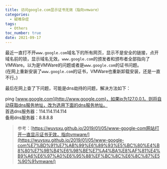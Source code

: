 ```yaml
---
title: 访问google.com显示证书无效（指向vmware）
categories:
  - 疑难杂症
tags:
  - Others
toc_number: true
date: 2021-09-17
---
```



最近一直打不开`www.google.com`域名下的所有网页，显示不是安全的链接，点开域名前的锁，显示域名无效。`www.google.com`的颁发者和颁布者全部指向了VMWare。以为是VMWare的问题或者是`www.google.com`的证书问题。  
(在网上重新安装了`www.google.com`的证书，VMWare也重新卸载安装，还是一直不行。)

最后在网上查了下问题，可能是dns劫持的问题，解决方法如下：

ping [www.google.com](http://www.google.com)，如果ip为127.0.0.1。则将自动获取dns服务地址，改为选用下面的dns服务地址。  
首选dns服务器：114.114.114.114  
备用dns服务器：8.8.8.8

> 参考：[https://wuvsxu.github.io/2019/01/05/www-google-com网站打开一直显示证书无效，指向vmware/](https://wuvsxu.github.io/2019/01/05/www-google-com%E7%BD%91%E7%AB%99%E6%89%93%E5%BC%80%E4%B8%80%E7%9B%B4%E6%98%BE%E7%A4%BA%E8%AF%81%E4%B9%A6%E6%97%A0%E6%95%88%EF%BC%8C%E6%8C%87%E5%90%91vmware/)
